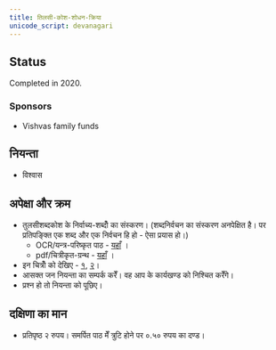```yaml
---
title: तिलसी-कोश-शोधन-क्रिया
unicode_script: devanagari
---
```


## Status
Completed in 2020.

### Sponsors
- Vishvas family funds

## नियन्ता
- विश्वास

## अपेक्षा और क्रम
- तुलसीशब्दकोश के निर्वाच्य-शब्दोँ का संस्करण। (शब्दनिर्वचन का संस्करण अनपेक्षित है। पर प्रतिपङ्क्ति एक शब्द और एक निर्वचन हि हो - ऐसा प्रयास हो।)
  - OCR/यन्त्र-परिष्कृत पाठ - [यहाँ](https://github.com/sanskrit/raw_etexts/tree/master/koshaH/tulasi_shabda_kosha) ।
  - pdf/चित्रीकृत-ग्रन्थ - [यहाँ](https://drive.google.com/drive/u/0/folders/1_ZStKCZUR8hrKR4rdh1o4eQckJ9BUJ8w) ।
- इन चित्रोँ को देखिए - [१](https://youtu.be/y7iOQJ1flpc), [२](https://youtu.be/9rxXZ9g2BCM)।
- आसक्त जन नियन्ता का सम्पर्क करेँ। वह आप के कार्यखण्ड को निश्चित करेँगे।
- प्रश्न हो तो नियन्ता को पूछिए।

<div class="videoEmbed"  caption="" src="https://youtu.be/y7iOQJ1flpc"></div>

<div class="videoEmbed"  caption="" src="https://youtu.be/9rxXZ9g2BCM"></div>


## दक्षिणा का मान
- प्रतिपृष्ठ २ रुपय। समर्पित पाठ मेँ त्रुटि होने पर ०.५० रुपय का दण्ड। 
